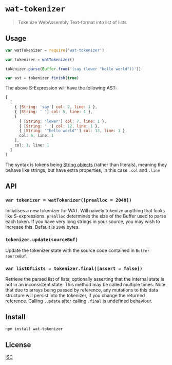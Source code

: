 # `wat-tokenizer`

> Tokenize WebAssembly Text-format into list of lists

## Usage

```js
var watTokenizer = require('wat-tokenizer')

var tokenizer = watTokenizer()

tokenizer.parse(Buffer.from('(say (lower "hello world"))'))

var ast = tokenizer.finish(true)
```

The above S-Expression will have the following AST:

```js
[
  [
    { [String: 'say'] col: 2, line: 1 },
    { [String: ' '] col: 5, line: 1 },
    [
      { [String: 'lower'] col: 7, line: 1 },
      { [String: ' '] col: 12, line: 1 },
      { [String: '"hello world"'] col: 13, line: 1 },
      col: 6, line: 1
    ],
    col: 1, line: 1
  ]
]
```

The syntax is tokens being [String objects](https://developer.mozilla.org/en-US/docs/Web/JavaScript/Reference/Global_Objects/String) (rather than literals),
meaning they behave like strings, but have extra properties, in this case `.col`
and `.line`

## API

### `var tokenizer = watTokenizer([prealloc = 2048])`

Initialises a new tokenizer for WAT. Will naively tokenize anything that looks
like S-expressions. `prealloc` determines the size of the Buffer used to parse
each token. If you have very long strings in your source, you may wish to
increase this. Default is `2048` bytes.

### `tokenizer.update(sourceBuf)`

Update the tokenizer state with the source code contained in `Buffer`
`sourceBuf`.

### `var listOfLists = tokenizer.final([assert = false])`

Retrieve the parsed list of lists, optionally asserting that the internal state
is not in an inconsistent state. This method may be called multiple times. Note
that due to arrays being passed by reference, any mutations to this data
structure will persist into the tokenizer, if you change the returned reference.
Calling `.update` after calling `.final` is undefined behaviour.

## Install

```sh
npm install wat-tokenizer
```

## License

[ISC](LICENSE)
